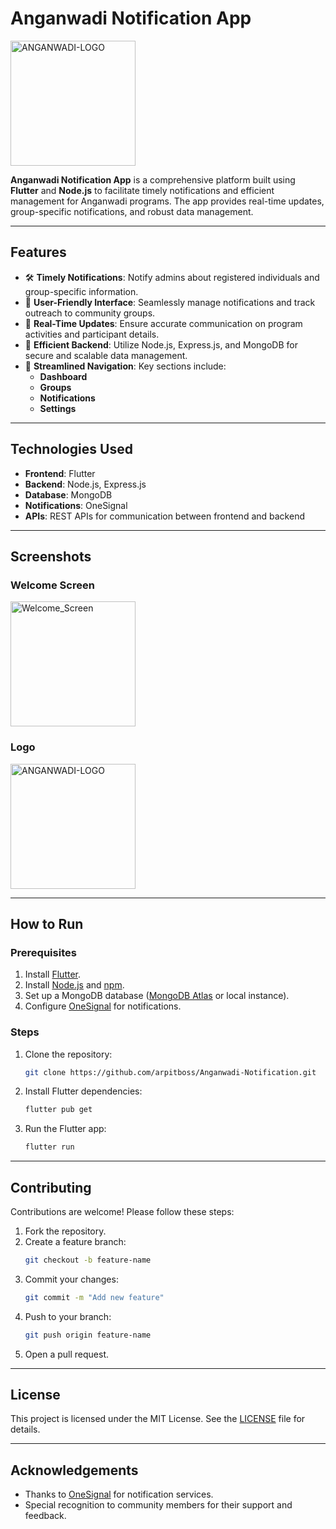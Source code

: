 # Anganwadi Notification App

<img src="https://github.com/user-attachments/assets/eb8148e8-7f90-484d-8a5d-ccd0e4676cdd" alt="ANGANWADI-LOGO" width="200" />

**Anganwadi Notification App** is a comprehensive platform built using **Flutter** and **Node.js** to facilitate timely notifications and efficient management for Anganwadi programs. The app provides real-time updates, group-specific notifications, and robust data management.

---

## Features
- 🛠 **Timely Notifications**: Notify admins about registered individuals and group-specific information.
- 📱 **User-Friendly Interface**: Seamlessly manage notifications and track outreach to community groups.
- 🔄 **Real-Time Updates**: Ensure accurate communication on program activities and participant details.
- 💾 **Efficient Backend**: Utilize Node.js, Express.js, and MongoDB for secure and scalable data management.
- 🔧 **Streamlined Navigation**: Key sections include:
  - **Dashboard**
  - **Groups**
  - **Notifications**
  - **Settings**

---

## Technologies Used
- **Frontend**: Flutter
- **Backend**: Node.js, Express.js
- **Database**: MongoDB
- **Notifications**: OneSignal
- **APIs**: REST APIs for communication between frontend and backend

---

## Screenshots

### Welcome Screen
<img src="https://github.com/user-attachments/assets/15940763-2e03-4397-bc39-141b2b25317a" alt="Welcome_Screen" width="200" />


### Logo
<img src="https://github.com/user-attachments/assets/eb8148e8-7f90-484d-8a5d-ccd0e4676cdd" alt="ANGANWADI-LOGO" width="200" />

---

## How to Run

### Prerequisites
1. Install [Flutter](https://flutter.dev/docs/get-started/install).
2. Install [Node.js](https://nodejs.org/) and [npm](https://www.npmjs.com/).
3. Set up a MongoDB database ([MongoDB Atlas](https://www.mongodb.com/cloud/atlas) or local instance).
4. Configure [OneSignal](https://onesignal.com/) for notifications.

### Steps
1. Clone the repository:
   ```bash
   git clone https://github.com/arpitboss/Anganwadi-Notification.git
   
2. Install Flutter dependencies:
   ```bash
   flutter pub get

3. Run the Flutter app:
   ```bash
   flutter run

---

## Contributing

Contributions are welcome! Please follow these steps:

1. Fork the repository.
2. Create a feature branch:
   ```bash
   git checkout -b feature-name
3. Commit your changes:
   ```bash
   git commit -m "Add new feature"
4. Push to your branch:
   ```bash
   git push origin feature-name
5. Open a pull request.

---

## License

This project is licensed under the MIT License. See the [LICENSE](LICENSE) file for details.

---

## Acknowledgements

- Thanks to [OneSignal](https://onesignal.com/) for notification services.
- Special recognition to community members for their support and feedback.

